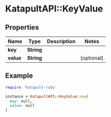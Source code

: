 # KatapultAPI::KeyValue

## Properties

| Name | Type | Description | Notes |
| ---- | ---- | ----------- | ----- |
| **key** | **String** |  |  |
| **value** | **String** |  | [optional] |

## Example

```ruby
require 'katapult-ruby'

instance = KatapultAPI::KeyValue.new(
  key: null,
  value: null
)
```

